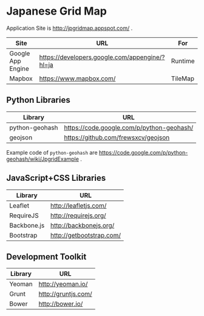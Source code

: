 Japanese Grid Map
========================

Application Site is http://jpgridmap.appspot.com/ .

| Site        | URL           | For  |
| ------------- | ------------- | ----- |
| Google App Engine | https://developers.google.com/appengine/?hl=ja | Runtime |
| Mapbox | https://www.mapbox.com/ | TileMap |

Python Libraries
-----------------------------

| Library        | URL           |
| ------------- | ------------- |
| python-geohash | https://code.google.com/p/python-geohash/ |
| geojson | https://github.com/frewsxcv/geojson |

Example code of `python-geohash` are https://code.google.com/p/python-geohash/wiki/JpgridExample .


JavaScript+CSS Libraries
-----------------------------

| Library        | URL           |
| ------------- | ------------- |
| Leaflet | http://leafletjs.com/ |
| RequireJS | http://requirejs.org/ |
| Backbone.js | http://backbonejs.org/ |
| Bootstrap | http://getbootstrap.com/ |

Development Toolkit
-----------------------------

| Library        | URL           |
| ------------- | ------------- |
| Yeoman | http://yeoman.io/ |
| Grunt | http://gruntjs.com/ |
| Bower | http://bower.io/ |
